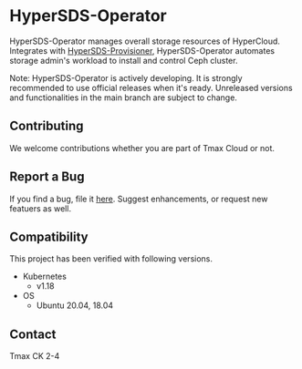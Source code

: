 # HyperSDS-Operator

HyperSDS-Operator manages overall storage resources of HyperCloud. Integrates with [HyperSDS-Provisioner](https://github.com/tmax-cloud/hypersds-provisioner), HyperSDS-Operator automates storage admin's workload to install and control Ceph cluster.

Note: HyperSDS-Operator is actively developing. It is strongly recommended to use official releases when it's ready. Unreleased versions and functionalities in the main branch are subject to change.

## Contributing

We welcome contributions whether you are part of Tmax Cloud or not.

## Report a Bug

If you find a bug, file it [here](https://github.com/tmax-cloud/hypersds-operator/issues). Suggest enhancements, or request new featuers as well.

## Compatibility

This project has been verified with following versions.

- Kubernetes
  - v1.18
- OS
  - Ubuntu 20.04, 18.04

## Contact

Tmax CK 2-4
